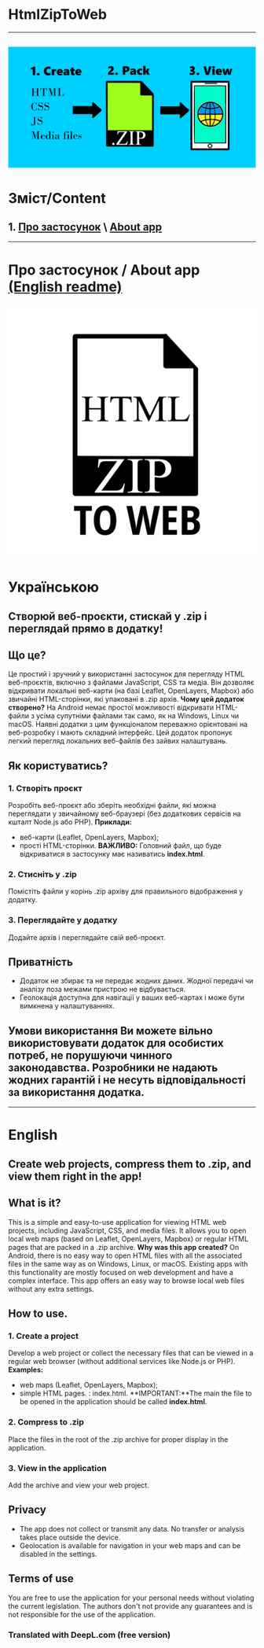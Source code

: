 # HtmlZipToWeb
-----------------------------------------------------------------
![Banner](https://github.com/Bohdan2505/HtmlZipToWeb/blob/main/app_banner.png?raw=true)
-----------------------------------------------------------------
# Зміст/Content
## **1\. [Про застосунок](#українською) \ [About app](#english)**
-----------------------------------------------------------------
# Про застосунок / About app [(English readme)](#english)
![Logo](https://github.com/Bohdan2505/HtmlZipToWeb/blob/main/app_icon.png?raw=true)
-----------------------------------------------------------------
# **Українською**
## Створюй веб-проєкти, стискай у .zip і переглядай прямо в додатку!

## **Що це?** 
Це простий і зручний у використанні застосунок для перегляду HTML веб-проєктів, включно з файлами JavaScript, CSS та медіа. Він дозволяє відкривати локальні веб-карти (на базі Leaflet, OpenLayers, Mapbox) або звичайні HTML-сторінки, які упаковані в .zip архів. **Чому цей додаток створено?** На Android немає простої можливості відкривати HTML-файли з усіма супутніми файлами так само, як на Windows, Linux чи macOS. Наявні додатки з цим функціоналом переважно орієнтовані на веб-розробку і мають складний інтерфейс. Цей додаток пропонує легкий перегляд локальних веб-файлів без зайвих налаштувань. 

## **Як користуватись?**
### **1\. Створіть проєкт**
Розробіть веб-проєкт або зберіть необхідні файли, які можна переглядати у звичайному веб-браузері (без додаткових сервісів на кшталт Node.js або PHP). **Приклади:**  
*   веб-карти (Leaflet, OpenLayers, Mapbox);
*   прості HTML-сторінки.
**ВАЖЛИВО:** Головний файл, що буде відкриватися в застосунку має називатись **index.html**.
### **2\. Стисніть у .zip**
Помістіть файли у корінь .zip архіву для правильного відображення у додатку.
### **3\. Переглядайте у додатку**
Додайте архів і переглядайте свій веб-проєкт. 
## **Приватність**

*   Додаток не збирає та не передає жодних даних. Жодної передачі чи аналізу поза межами пристрою не відбувається. 
*   Геолокація доступна для навігації у ваших веб-картах і може бути вимкнена у налаштуваннях.

## **Умови використання** Ви можете вільно використовувати додаток для особистих потреб, не порушуючи чинного законодавства. Розробники не надають жодних гарантій і не несуть відповідальності за використання додатка. 
---------------------------------------------------------------------------
# **English**

## Create web projects, compress them to .zip, and view them right in the app!

## **What is it?** 
This is a simple and easy-to-use application for viewing HTML web projects, including JavaScript, CSS, and media files. It allows you to open local web maps (based on Leaflet, OpenLayers, Mapbox) or regular HTML pages that are packed in a .zip archive. **Why was this app created?** On Android, there is no easy way to open HTML files with all the associated files in the same way as on Windows, Linux, or macOS. Existing apps with this functionality are mostly focused on web development and have a complex interface. This app offers an easy way to browse local web files without any extra settings. 

## **How to use.**

### **1\. Create a project**
Develop a web project or collect the necessary files that can be viewed in a regular web browser (without additional services like Node.js or PHP).  
**Examples:**  
*   web maps (Leaflet, OpenLayers, Mapbox);
*   simple HTML pages.
: index.html. **IMPORTANT:**The main the file to be opened in the application should be called **index.html**.
### **2\. Compress to .zip**
Place the files in the root of the .zip archive for proper display in the application.
### **3\. View in the application**
Add the archive and view your web project. 

## **Privacy**
*   The app does not collect or transmit any data. No transfer or analysis takes place outside the device.
*   Geolocation is available for navigation in your web maps and can be disabled in the settings.
    
## **Terms of use** 
You are free to use the application for your personal needs without violating the current legislation. The authors don't not provide any guarantees and is not responsible for the use of the application.

### Translated with DeepL.com (free version)
